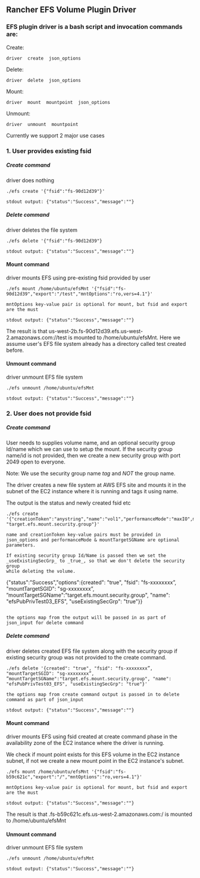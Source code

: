 ## Rancher EFS Volume Plugin Driver

### EFS plugin driver is a bash script and invocation commands are:

Create:
```
driver  create  json_options
```

Delete:
```
driver  delete  json_options
```

Mount:
```
driver  mount  mountpoint  json_options
```

Unmount:
```
driver  unmount  mountpoint
```

Currently we support 2 major use cases

### 1. User provides existing fsid

##### Create command
driver does nothing

```
./efs create '{"fsid":"fs-90d12d39"}'

stdout output: {"status":"Success","message":""}
```

##### Delete command
driver deletes the file system

```
./efs delete '{"fsid":"fs-90d12d39"}

stdout output: {"status":"Success","message":""}
```

#### Mount command
driver mounts EFS using pre-existing fsid provided by user

```
./efs mount /home/ubuntu/efsMnt '{"fsid":"fs-90d12d39","export":"/test","mntOptions":"ro,vers=4.1"}'

mntOptions key-value pair is optional for mount, but fsid and export are the must

stdout output: {"status":"Success","message":""}
```

The result is that us-west-2b.fs-90d12d39.efs.us-west-2.amazonaws.com://test is mounted to /home/ubuntu/efsMnt.
Here we assume user's EFS file system already has a directory called test created before.

#### Unmount command
driver unmount EFS file system

```
./efs unmount /home/ubuntu/efsMnt

stdout output: {"status":"Success","message":""}
```

### 2. User does not provide fsid

##### Create command
User needs to supplies volume name, and an optional security group Id/name which we can use to setup the mount. If the 
security group name/id is not provided, then we create a new security group with port 2049 open to everyone.

Note: We use the security group name _tag_ and *NOT* the group name.

The driver creates a new file system at AWS EFS site and mounts it in the subnet of the EC2 instance where it is running
and tags it using name.

The output is the status and newly created fsid etc

```
./efs create '{"creationToken":"anystring","name":"vol1","performanceMode":"maxIO",mountTargetSGName": "target.efs.mount.security.group"}'

name and creationToken key-value pairs must be provided in json_options and performanceMode & mountTargetSGName are optional parameters.

If existing security group Id/Name is passed then we set the _useExistingSecGrp_ to _true_, so that we don't delete the security group
while deleting the volume.
```
{"status":"Success","options":{created": "true", "fsid": "fs-xxxxxxxx”, "mountTargetSGID": "sg-xxxxxxxx”, ”mountTargetSGName":"target.efs.mount.security.group", "name": "efsPubPrivTest03_EFS", "useExistingSecGrp": "true"}}
```

the options map from the output will be passed in as part of json_input for delete command
```

##### Delete command
driver deletes created EFS file system along with the security group if existing security group was not provided to the create command.

```
./efs delete '{created": "true", "fsid": "fs-xxxxxxxx”, "mountTargetSGID": "sg-xxxxxxxx”, ”mountTargetSGName":"target.efs.mount.security.group", "name": "efsPubPrivTest03_EFS", "useExistingSecGrp": "true"}'

the options map from create command output is passed in to delete command as part of json_input

stdout output: {"status":"Success","message":""}
```

#### Mount command
driver mounts EFS using fsid created at create command phase in the availability zone of the EC2 instance where the driver is running.

We check if mount point exists for this EFS volume in the EC2 instance subnet, if not we create a new mount point in the EC2 instance's subnet.

```
./efs mount /home/ubuntu/efsMnt '{"fsid":"fs-b59c621c","export":"/","mntOptions":"ro,vers=4.1"}'

mntOptions key-value pair is optional for mount, but fsid and export are the must

stdout output: {"status":"Success","message":""}
```

The result is that <availability zone>.fs-b59c621c.efs.us-west-2.amazonaws.com:/ is mounted to /home/ubuntu/efsMnt

#### Unmount command
driver unmount EFS file system

```
./efs unmount /home/ubuntu/efsMnt

stdout output: {"status":"Success","message":""}
```